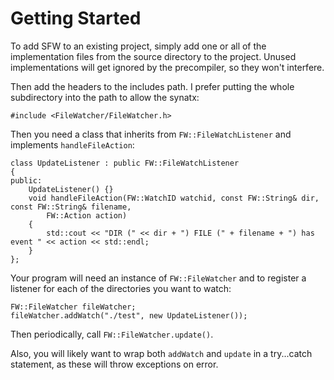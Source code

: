 # Getting Started #

To add SFW to an existing project, simply add one or all of the implementation files from the source directory to the project. Unused implementations will get ignored by the precompiler, so they won't interfere.

Then add the headers to the includes path. I prefer putting the whole subdirectory into the path to allow the synatx:
```
#include <FileWatcher/FileWatcher.h>
```

Then you need a class that inherits from `FW::FileWatchListener` and implements `handleFileAction`:
```
class UpdateListener : public FW::FileWatchListener
{
public:
	UpdateListener() {}
	void handleFileAction(FW::WatchID watchid, const FW::String& dir, const FW::String& filename,
		FW::Action action)
	{
		std::cout << "DIR (" << dir + ") FILE (" + filename + ") has event " << action << std::endl;
	}
};
```

Your program will need an instance of ```FW::FileWatcher``` and to register a listener for each of the directories you want to watch:
```
FW::FileWatcher fileWatcher;
fileWatcher.addWatch("./test", new UpdateListener());
```

Then periodically, call `FW::FileWatcher.update()`.

Also, you will likely want to wrap both `addWatch` and `update` in a try...catch statement, as these will throw exceptions on error.